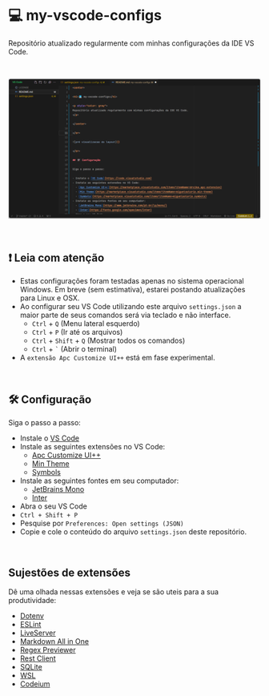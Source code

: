 # 💻 my-vscode-configs
  
Repositório atualizado regularmente com minhas configurações da IDE VS Code.

</br>

![pré visualizacao do layout](/assets/preview.png)

</br>

## ❗ Leia com atenção</span>
  
  - Estas configurações foram testadas apenas no sistema operacional Windows. Em breve (sem estimativa), estarei postando atualizações para Linux e OSX.
  - Ao configurar seu VS Code utilizando este arquivo `settings.json` a maior parte de seus comandos será via teclado e não interface.
    - <code>Ctrl</code> + <code>Q</code> (Menu lateral esquerdo)
    - <code>Ctrl</code> + <code>P</code> (Ir até os arquivos)
    - <code>Ctrl</code> + <code>Shift</code> + <code>Q</code> (Mostrar todos os comandos)
    - <code>Ctrl</code> + <code>`</code> (Abrir o terminal)
  - A <code>extensão Apc Customize UI++</code> está em fase experimental.


</br>

## 🛠️ Configuração

Siga o passo a passo:

- Instale o [VS Code](https://code.visualstudio.com)
- Instale as seguintes extensões no VS Code:
  - [Apc Customize UI++](https://marketplace.visualstudio.com/items?itemName=drcika.apc-extension)
  - [Min Theme](https://marketplace.visualstudio.com/items?itemName=miguelsolorio.min-theme)
  - [Symbols](https://marketplace.visualstudio.com/items?itemName=miguelsolorio.symbols)
- Instale as seguintes fontes em seu computador:
  - [JetBrains Mono](https://www.jetbrains.com/pt-br/lp/mono/)
  - [Inter](https://fonts.google.com/specimen/Inter)
- Abra o seu VS Code
- ``Ctrl + Shift + P``
- Pesquise por ``Preferences: Open settings (JSON)``
- Copie e cole o conteúdo do arquivo `settings.json` deste repositório.

</br>

## Sujestões de extensões

Dê uma olhada nessas extensões e veja se são uteis para a sua produtividade:

- [Dotenv](https://marketplace.visualstudio.com/items?itemName=dotenv.dotenv-vscode)
- [ESLint](https://marketplace.visualstudio.com/items?itemName=dbaeumer.vscode-eslint)
- [LiveServer](https://marketplace.visualstudio.com/items?itemName=ritwickdey.LiveServer)
- [Markdown All in One](https://marketplace.visualstudio.com/items?itemName=yzhang.markdown-all-in-one)
- [Regex Previewer](https://marketplace.visualstudio.com/items?itemName=chrmarti.regex)
- [Rest Client](https://marketplace.visualstudio.com/items?itemName=humao.rest-client)
- [SQLite](https://marketplace.visualstudio.com/items?itemName=alexcvzz.vscode-sqlite)
- [WSL](https://marketplace.visualstudio.com/items?itemName=ms-vscode-remote.remote-wsl)
- [Codeium](https://marketplace.visualstudio.com/items?itemName=Codeium.codeium)
